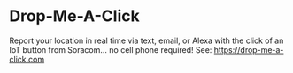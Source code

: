 # Drop-Me-A-Click
Report your location in real time via text, email, or Alexa with the click of an IoT button from Soracom... no cell phone required!  See: https://drop-me-a-click.com
